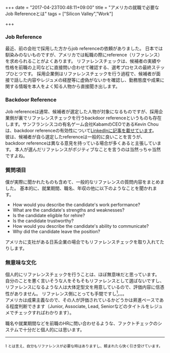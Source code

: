 +++
date = "2017-04-23T00:48:11+09:00"
title = "アメリカの就職で必要なJob Referenceとは"
tags = ["Silicon Valley","Work"]

+++

### Job Reference

最近、前の会社で採用した方からjob referenceの依頼がありました。
日本では馴染みのないものですが、アメリカでは転職の際にreference（リファレンス）を求められることがよくあります。
リファレンスチェックは、候補者の実績や性格を前職の上司などに直接問い合わせて確認する、選考プロセスの最終ステップひとつです。
採用企業側はリファレンスチェックを行う過程で、候補者が面接で話した内容やレジュメの経歴等に虚偽がないかを確認し、勤務態度や成果に関する情報を本人をよく知る人物から直接聞き出します。

### Backdoor Reference

Job referenceは通常、候補者が選定した人物が対象になるものですが、採用企業側が裏でリファレンスチェックを行うbackdoor referenceというものも存在します。サンフランシスコの有名ゲーム会社KabamのCEOであるKevin Chouは、backdoor referenceの有効性について[LinkedInに記事を載せています](https://www.linkedin.com/pulse/how-i-hire-why-back-door-references-can-affirm-sink-hiring-kevin-chou)。<br>彼は、候補者が自ら選定したreferenceは一般的に良いことを言うが、backdoor referenceは異なる意見を持っている場合が多くあると主張しています。
本人が選んだリファレンスがポジティブなことを言うのは当然っちゃ当然ですよね。

### 質問項目

僕が実際に聞かれたものも含めて、一般的なリファレンスの質問内容をまとめました。
基本的に、就業期間、職名、年収の他に以下のようなことを聞かれます。

- How would you describe the candidate's work performance? <br>
- What are the candidate's strengths and weaknesses? <br>
- Is the candidate eligible for rehire? <br>
- Is the candidate trustworthy? <br>
- How would you describe the candidate's ability to communicate? <br>
- Why did the candidate leave the position?

アメリカに支社がある日系企業の場合でもリファレンスチェックを取り入れてたりします。

### 無意味な文化

個人的にリファレンスチェックを行うことは、ほぼ無意味だと思っています。<a id="ref-1*"></a>
自分のことを悪く言いそうな人をそもそもリファレンスとして選ばないですし、リファレンスになるような人は大体定型文を用意しているので、評価内容に信憑性がありません。
リファレンス側にとっても手間ですし[<sup>1</sup>](#ref-1)。。。<br>
アメリカは成果主義なので、その人が評価されているかどうかは昇進ペースである程度判断できます（Junior, Associate, Lead, Seniorなどのタイトルをレジュメでチェックすればわかります）。

職名や就業期間などを前職のHRに問い合わせるような、ファクトチェックのシステムで十分だと個人的には思います。

---

[<sub>1</sub>](#ref-1*)<a id="ref-1"></a> <sub>とは言え、自分もリファレンスが必要な時はありますし、頼まれたら快く引き受けています。

